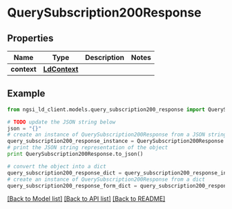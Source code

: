 # QuerySubscription200Response


## Properties
Name | Type | Description | Notes
------------ | ------------- | ------------- | -------------
**context** | [**LdContext**](LdContext.md) |  | 

## Example

```python
from ngsi_ld_client.models.query_subscription200_response import QuerySubscription200Response

# TODO update the JSON string below
json = "{}"
# create an instance of QuerySubscription200Response from a JSON string
query_subscription200_response_instance = QuerySubscription200Response.from_json(json)
# print the JSON string representation of the object
print QuerySubscription200Response.to_json()

# convert the object into a dict
query_subscription200_response_dict = query_subscription200_response_instance.to_dict()
# create an instance of QuerySubscription200Response from a dict
query_subscription200_response_form_dict = query_subscription200_response.from_dict(query_subscription200_response_dict)
```
[[Back to Model list]](../README.md#documentation-for-models) [[Back to API list]](../README.md#documentation-for-api-endpoints) [[Back to README]](../README.md)


